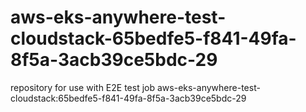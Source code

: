 # aws-eks-anywhere-test-cloudstack-65bedfe5-f841-49fa-8f5a-3acb39ce5bdc-29
repository for use with E2E test job aws-eks-anywhere-test-cloudstack:65bedfe5-f841-49fa-8f5a-3acb39ce5bdc-29
